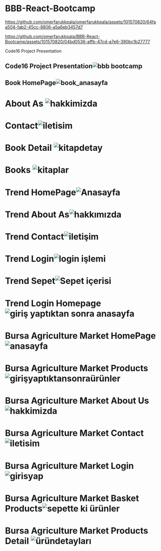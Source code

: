# BBB-React-Bootcamp


https://github.com/omerfarukkpala/omerfarukkpala/assets/101570820/64faa504-fab2-45cc-8806-a5a6eb3457d7

https://github.com/omerfarukkpala/BBB-React-Bootcamp/assets/101570820/04bd0536-affb-47cd-a7e6-390bc1b27777


Code16 Project Presentation
## Code16 Project Presentation![bbb bootcamp](https://github.com/omerfarukkpala/BBB-React-Bootcamp/assets/101570820/f401b63d-324d-4ca5-87b3-bb5ca09340ad)
## Book HomePage![book_anasayfa](https://github.com/omerfarukkpala/BBB-React-Bootcamp/assets/101570820/4b19137f-de79-4e0d-856b-e4da8ce34f11)
# About As ![hakkimizda](https://github.com/omerfarukkpala/BBB-React-Bootcamp/assets/101570820/e0c5cecf-94c1-441c-862b-1a06ccd7e428)
# Contact![iletisim](https://github.com/omerfarukkpala/BBB-React-Bootcamp/assets/101570820/13813180-e149-45bb-a529-0f8dd4dead7b)
# Book Detail ![kitapdetay](https://github.com/omerfarukkpala/BBB-React-Bootcamp/assets/101570820/37ea8fc1-81ef-4d5c-a1c5-c5010d8c80ca)
# Books ![kitaplar](https://github.com/omerfarukkpala/BBB-React-Bootcamp/assets/101570820/c7e56aed-eb2a-45cf-a7d1-b69d80938fdb)
# Trend HomePage![Anasayfa](https://github.com/omerfarukkpala/BBB-React-Bootcamp/assets/101570820/f0fa780f-ba76-4257-9c40-2cddebf61dc0)
# Trend About As![hakkımızda](https://github.com/omerfarukkpala/BBB-React-Bootcamp/assets/101570820/806369d4-cf8a-4830-b084-b228b8870d09)
# Trend Contact![iletişim](https://github.com/omerfarukkpala/BBB-React-Bootcamp/assets/101570820/a17902ff-ba65-4d9b-83fd-dc533189f31b)
# Trend Login![login işlemi](https://github.com/omerfarukkpala/BBB-React-Bootcamp/assets/101570820/63f409fa-98c2-4b9e-9797-0a266b4a1887)
# Trend Sepet![Sepet içerisi](https://github.com/omerfarukkpala/BBB-React-Bootcamp/assets/101570820/f3c92bd0-e498-469b-bbc7-543b6ab75a68)
# Trend Login Homepage![giriş yaptıktan sonra anasayfa](https://github.com/omerfarukkpala/BBB-React-Bootcamp/assets/101570820/51a60491-1575-4376-9994-d2bf0759c37d)
# Bursa Agriculture Market HomePage![anasayfa](https://github.com/omerfarukkpala/BBB-React-Bootcamp/assets/101570820/930f4668-45e6-4b13-a00b-a283f328028c)
# Bursa Agriculture Market Products ![girişyaptıktansonraürünler](https://github.com/omerfarukkpala/BBB-React-Bootcamp/assets/101570820/c5818d90-2eff-43be-a477-8cc43431f41e)
# Bursa Agriculture Market About Us![hakkimizda](https://github.com/omerfarukkpala/BBB-React-Bootcamp/assets/101570820/a4206e95-a437-46ee-ba1e-0f2faedc88cf)
# Bursa Agriculture Market Contact![iletisim](https://github.com/omerfarukkpala/BBB-React-Bootcamp/assets/101570820/45014247-7b88-47b2-ba43-dcb5f9554aa8)
# Bursa Agriculture Market Login![girisyap](https://github.com/omerfarukkpala/BBB-React-Bootcamp/assets/101570820/88a8b80f-42bb-4349-9a7b-9069bf8e8694)
# Bursa Agriculture Market Basket Products![sepette ki ürünler](https://github.com/omerfarukkpala/BBB-React-Bootcamp/assets/101570820/f90ba8cc-cae2-494c-8df2-4354ee68432d)
# Bursa Agriculture Market Products Detail ![üründetayları](https://github.com/omerfarukkpala/BBB-React-Bootcamp/assets/101570820/47095f8c-bdf1-4a39-9ba7-ac52a9726831)
